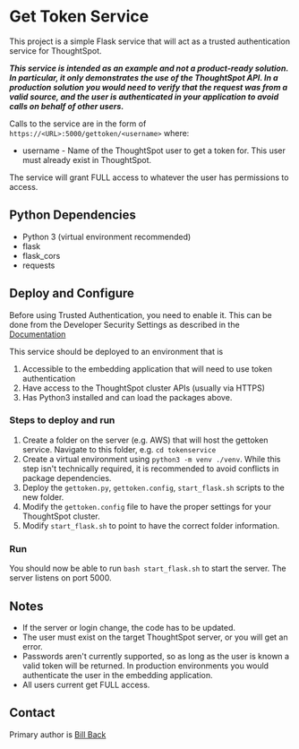 # Get Token Service

This project is a simple Flask service that will act as a trusted authentication service for ThoughtSpot.  

*__This service is intended as an example and not a product-ready solution.  In particular, it only demonstrates the use of the ThoughtSpot API.  In a production solution you would need to verify that the request was from a valid source, and the user is authenticated in your application to avoid calls on behalf of other users.__*

Calls to the service are in the form of `https://<URL>:5000/gettoken/<username>`
where:
* username - Name of the ThoughtSpot user to get a token for.  This user must already exist in ThoughtSpot.

The service will grant FULL access to whatever the user has permissions to access.

## Python Dependencies
* Python 3 (virtual environment recommended)
* flask
* flask_cors
* requests

## Deploy and Configure

Before using Trusted Authentication, you need to enable it.  This can be done from the Developer Security Settings as described in the [Documentation](https://cloud-docs.thoughtspot.com/admin/ts-cloud/trusted-authentication.html)

This service should be deployed to an environment that is

1. Accessible to the embedding application that will need to use token authentication
2. Have access to the ThoughtSpot cluster APIs (usually via HTTPS)
3. Has Python3 installed and can load the packages above.

### Steps to deploy and run

1. Create a folder on the server (e.g. AWS) that will host the gettoken service.  Navigate to this folder, e.g. `cd tokenservice`
2. Create a virtual environment using `python3 -m venv ./venv`.  While this step isn't technically required, it is recommended to avoid conflicts in package dependencies.
3. Deploy the `gettoken.py`, `gettoken.config`, `start_flask.sh` scripts to the new folder.
4. Modify the `gettoken.config` file to have the proper settings for your ThoughtSpot cluster.
5. Modify `start_flask.sh` to point to have the correct folder information.

### Run
You should now be able to run `bash start_flask.sh` to start the server.  The server listens on port 5000. 

## Notes

* If the server or login change, the code has to be updated.
* The user must exist on the target ThoughtSpot server, or you will get an error.
* Passwords aren't currently supported, so as long as the user is known a valid token will be returned.  In production environments you would authenticate the user in the embedding application.
* All users current get FULL access.

## Contact
Primary author is [Bill Back](https://github.com/billdback-ts)